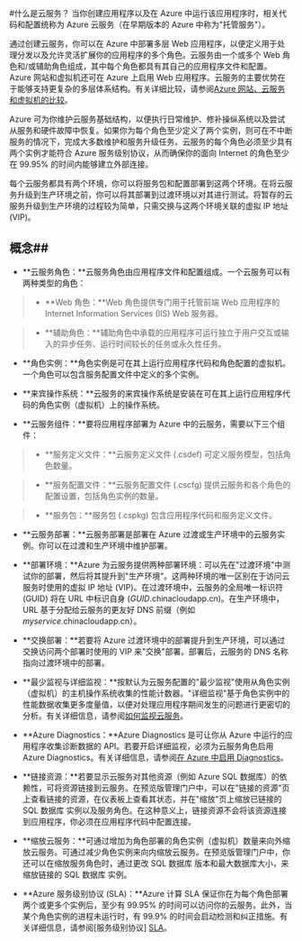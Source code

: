 <properties linkid="manage-services-what-is-a-cloud-service" urlDisplayName="What is a Cloud Service" pageTitle="什么是云服务 - Azure 服务管理" metaKeywords="Azure cloud services intro, cloud services overview, cloud services basics" description="介绍 Azure 中的云服务。" metaCanonical="" services="cloud-services" documentationCenter="" title="What is a cloud service?" authors="ryanwi" solutions="" manager="" editor="" />
<tags ms.service="cloud-services"
    ms.date="03/02/2015"
    wacn.date="04/11/2015"
    />




#什么是云服务？
当你创建应用程序以及在 Azure 中运行该应用程序时，相关代码和配置统称为 Azure 云服务（在早期版本的 Azure 中称为"托管服务"）。

通过创建云服务，你可以在 Azure 中部署多层 Web 应用程序，以便定义用于处理分发以及允许灵活扩展你的应用程序的多个角色。云服务由一个或多个 Web 角色和/或辅助角色组成，其中每个角色都具有其自己的应用程序文件和配置。Azure 网站和虚拟机还可在 Azure 上启用 Web 应用程序。云服务的主要优势在于能够支持更复杂的多层体系结构。有关详细比较，请参阅[Azure 网站、云服务和虚拟机的比较][Comparison]。

Azure 可为你维护云服务基础结构，以便执行日常维护、修补操纵系统以及尝试从服务和硬件故障中恢复。如果你为每个角色至少定义了两个实例，则可在不中断服务的情况下，完成大多数维护和服务升级任务。云服务的每个角色必须至少具有两个实例才能符合 Azure 服务级别协议，从而确保你的面向 Internet 的角色至少在 99.95% 的时间内能够建立外部连接。 

每个云服务都具有两个环境，你可以将服务包和配置部署到这两个环境。在将云服务升级到生产环境之前，你可以将其部署到过渡环境以对其进行测试。将暂存的云服务升级到生产环境的过程较为简单，只需交换与这两个环境关联的虚拟 IP 地址 (VIP)。 


## 概念##


- **云服务角色：**云服务角色由应用程序文件和配置组成。一个云服务可以有两种类型的角色：
 
>- **Web 角色：**Web 角色提供专门用于托管前端 Web 应用程序的 Internet Information Services (IIS) Web 服务器。

>- **辅助角色：**辅助角色中承载的应用程序可运行独立于用户交互或输入的异步任务、运行时间较长的任务或永久性任务。

- **角色实例：**角色实例是可在其上运行应用程序代码和角色配置的虚拟机。一个角色可以包含服务配置文件中定义的多个实例。

- **来宾操作系统：**云服务的来宾操作系统是安装在可在其上运行应用程序代码的角色实例（虚拟机）上的操作系统。

- **云服务组件：**要将应用程序部署为 Azure 中的云服务，需要以下三个组件：

>- **服务定义文件：**云服务定义文件 (.csdef) 可定义服务模型，包括角色数量。

>- **服务配置文件：**云服务配置文件 (.cscfg) 提供云服务和各个角色的配置设置，包括角色实例的数量。

>- **服务包：**服务包 (.cspkg) 包含应用程序代码和服务定义文件。

- **云服务部署：**云服务部署是部署在 Azure 过渡或生产环境中的云服务实例。你可以在过渡和生产环境中维护部署。

- **部署环境：**Azure 为云服务提供两种部署环境：可以先在"过渡环境"中测试你的部署，然后将其提升到"生产环境"。这两种环境的唯一区别在于访问云服务时使用的虚拟 IP 地址 (VIP)。在过渡环境中，云服务的全局唯一标识符 (GUID) 将在 URL 中标识自身 (*GUID*.chinacloudapp.cn)。在生产环境中，URL 基于分配给云服务的更友好 DNS 前缀（例如 *myservice*.chinacloudapp.cn）。

- **交换部署：**若要将 Azure 过渡环境中的部署提升到生产环境，可以通过交换访问两个部署时使用的 VIP 来"交换"部署。部署后，云服务的 DNS 名称指向过渡环境中的部署。

- **最少监视与详细监视：**按默认为云服务配置的"最少监视"使用从角色实例（虚拟机）的主机操作系统收集的性能计数器。"详细监视"基于角色实例中的性能数据收集更多度量值，以便对处理应用程序期间发生的问题进行更密切的分析。有关详细信息，请参阅[如何监视云服务][HTMonitorCloudServices]。

- **Azure Diagnostics：**Azure Diagnostics 是可让你从 Azure 中运行的应用程序收集诊断数据的 API。若要开启详细监视，必须为云服务角色启用 Azure Diagnostics。有关详细信息，请参阅[在 Azure 中启用 Diagnostics][CloudServicesDiagnostics]。

- **链接资源：**若要显示云服务对其他资源（例如 Azure SQL 数据库）的依赖性，可将资源链接到云服务。在预览版管理门户中，可以在"链接的资源"页上查看链接的资源，在仪表板上查看其状态，并在"缩放"页上缩放已链接的 SQL 数据库 实例以及服务角色。在这种意义上，链接资源不会将该资源连接到应用程序，你必须在应用程序代码中配置连接。

- **缩放云服务：**可通过增加为角色部署的角色实例（虚拟机）数量来向外缩放云服务。可通过减少角色实例来向内缩放云服务。在预览版管理门户中，你还可以在缩放服务角色时，通过更改 SQL 数据库 版本和最大数据库大小，来缩放链接的 SQL 数据库 实例。

- **Azure 服务级别协议 (SLA)：**Azure 计算 SLA 保证你在为每个角色部署两个或更多个实例后，至少有 99.95% 的时间可以访问你的云服务。此外，当某个角色实例的进程未运行时，有 99.9% 的时间会启动检测和纠正措施。有关详细信息，请参阅[服务级别协议] [SLA]。

[HTMonitorCloudServices]:/zh-cn/documentation/articles/cloud-services-how-to-monitor/
[SLA]: /support/legal/sla/
[CloudServicesDiagnostics]: /zh-cn/documentation/articles/cloud-services-dotnet-diagnostics/
[Comparison]: /zh-cn/documentation/articles/choose-web-site-cloud-service-vm/
<!--HONumber=39-->
